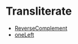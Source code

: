 # Transliterate
- [ReverseComplement](https://app.codesignal.com/challenge/revx6ws9h53DS9KFF)
- [oneLeft](https://app.codesignal.com/challenge/Y7RAnE4xmuyb4KkcB)
